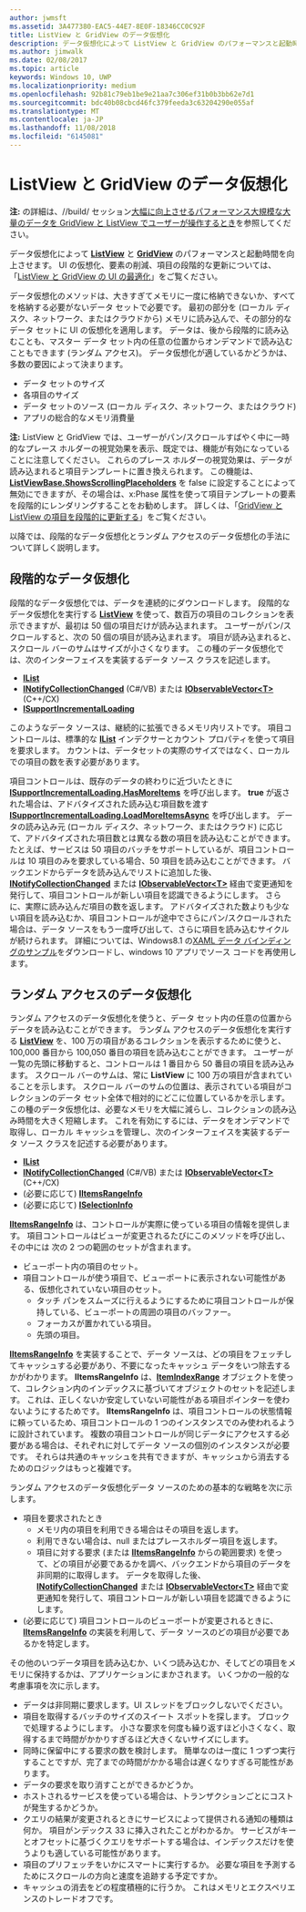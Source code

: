 ```yaml
---
author: jwmsft
ms.assetid: 3A477380-EAC5-44E7-8E0F-18346CC0C92F
title: ListView と GridView のデータ仮想化
description: データ仮想化によって ListView と GridView のパフォーマンスと起動時間を向上させます。
ms.author: jimwalk
ms.date: 02/08/2017
ms.topic: article
keywords: Windows 10, UWP
ms.localizationpriority: medium
ms.openlocfilehash: 92b81c79eb1be9e21aa7c306ef31b0b3bb62e7d1
ms.sourcegitcommit: bdc40b08cbcd46fc379feeda3c63204290e055af
ms.translationtype: MT
ms.contentlocale: ja-JP
ms.lasthandoff: 11/08/2018
ms.locfileid: "6145081"
---
```

# <a name="listview-and-gridview-data-virtualization"></a>ListView と GridView のデータ仮想化


**注:** の詳細は、//build/ セッション[大幅に向上させるパフォーマンス大規模な大量のデータを GridView と ListView でユーザーが操作するとき](https://channel9.msdn.com/Events/Build/2013/3-158)を参照してください。

データ仮想化によって [**ListView**](https://msdn.microsoft.com/library/windows/apps/BR242878) と [**GridView**](https://msdn.microsoft.com/library/windows/apps/BR242705) のパフォーマンスと起動時間を向上させます。 UI の仮想化、要素の削減、項目の段階的な更新については、「[ListView と GridView の UI の最適化](optimize-gridview-and-listview.md)」をご覧ください。

データ仮想化のメソッドは、大きすぎてメモリに一度に格納できないか、すべてを格納する必要がないデータ セットで必要です。 最初の部分を (ローカル ディスク、ネットワーク、またはクラウドから) メモリに読み込んで、その部分的なデータ セットに UI の仮想化を適用します。 データは、後から段階的に読み込むことも、マスター データ セット内の任意の位置からオンデマンドで読み込むこともできます (ランダム アクセス)。 データ仮想化が適しているかどうかは、多数の要因によって決まります。

-   データ セットのサイズ
-   各項目のサイズ
-   データ セットのソース (ローカル ディスク、ネットワーク、またはクラウド)
-   アプリの総合的なメモリ消費量

**注:** ListView と GridView では、ユーザーがパン/スクロールすばやく中に一時的なプレース ホルダーの視覚効果を表示、既定では、機能が有効になっていることに注意してください。 これらのプレース ホルダーの視覚効果は、データが読み込まれると項目テンプレートに置き換えられます。 この機能は、[**ListViewBase.ShowsScrollingPlaceholders**](https://msdn.microsoft.com/library/windows/apps/windows.ui.xaml.controls.listviewbase.showsscrollingplaceholders) を false に設定することによって無効にできますが、その場合は、x:Phase 属性を使って項目テンプレートの要素を段階的にレンダリングすることをお勧めします。 詳しくは、「[GridView と ListView の項目を段階的に更新する](optimize-gridview-and-listview.md#update-items-incrementally)」をご覧ください。

以降では、段階的なデータ仮想化とランダム アクセスのデータ仮想化の手法について詳しく説明します。

## <a name="incremental-data-virtualization"></a>段階的なデータ仮想化

段階的なデータ仮想化では、データを連続的にダウンロードします。 段階的なデータ仮想化を実行する [**ListView**](https://msdn.microsoft.com/library/windows/apps/BR242878) を使って、数百万の項目のコレクションを表示できますが、最初は 50 個の項目だけが読み込まれます。 ユーザーがパン/スクロールすると、次の 50 個の項目が読み込まれます。 項目が読み込まれると、スクロール バーのサムはサイズが小さくなります。 この種のデータ仮想化では、次のインターフェイスを実装するデータ ソース クラスを記述します。

-   [**IList**](https://msdn.microsoft.com/library/windows/apps/xaml/system.collections.ilist.aspx)
-   [**INotifyCollectionChanged**](https://msdn.microsoft.com/library/windows/apps/xaml/system.collections.specialized.inotifycollectionchanged.aspx) (C#/VB) または [**IObservableVector&lt;T&gt;**](https://msdn.microsoft.com/library/windows/apps/BR226052) (C++/CX)
-   [**ISupportIncrementalLoading**](https://msdn.microsoft.com/library/windows/apps/Hh701916)

このようなデータ ソースは、継続的に拡張できるメモリ内リストです。 項目コントロールは、標準的な [**IList**](https://msdn.microsoft.com/library/windows/apps/xaml/system.collections.ilist.aspx) インデクサーとカウント プロパティを使って項目を要求します。 カウントは、データセットの実際のサイズではなく、ローカルでの項目の数を表す必要があります。

項目コントロールは、既存のデータの終わりに近づいたときに [**ISupportIncrementalLoading.HasMoreItems**](https://msdn.microsoft.com/library/windows/apps/windows.ui.xaml.data.isupportincrementalloading.hasmoreitems) を呼び出します。 **true** が返された場合は、アドバタイズされた読み込む項目数を渡す [**ISupportIncrementalLoading.LoadMoreItemsAsync**](https://msdn.microsoft.com/library/windows/apps/windows.ui.xaml.data.isupportincrementalloading.loadmoreitemsasync) を呼び出します。 データの読み込み元 (ローカル ディスク、ネットワーク、またはクラウド) に応じて、アドバタイズされた項目数とは異なる数の項目を読み込むことができます。 たとえば、サービスは 50 項目のバッチをサポートしているが、項目コントロールは 10 項目のみを要求している場合、50 項目を読み込むことができます。 バックエンドからデータを読み込んでリストに追加した後、[**INotifyCollectionChanged**](https://msdn.microsoft.com/library/windows/apps/xaml/system.collections.specialized.inotifycollectionchanged.aspx) または [**IObservableVector&lt;T&gt;**](https://msdn.microsoft.com/library/windows/apps/BR226052) 経由で変更通知を発行して、項目コントロールが新しい項目を認識できるようにします。 さらに、実際に読み込んだ項目の数を返します。 アドバタイズされた数よりも少ない項目を読み込むか、項目コントロールが途中でさらにパン/スクロールされた場合は、データ ソースをもう一度呼び出して、さらに項目を読み込むサイクルが続けられます。 詳細については、Windows8.1 の[XAML データ バインディングのサンプル](https://code.msdn.microsoft.com/windowsapps/Data-Binding-7b1d67b5)をダウンロードし、windows 10 アプリでソース コードを再使用します。

## <a name="random-access-data-virtualization"></a>ランダム アクセスのデータ仮想化

ランダム アクセスのデータ仮想化を使うと、データ セット内の任意の位置からデータを読み込むことができます。 ランダム アクセスのデータ仮想化を実行する [**ListView**](https://msdn.microsoft.com/library/windows/apps/BR242878) を、100 万の項目があるコレクションを表示するために使うと、100,000 番目から 100,050 番目の項目を読み込むことができます。 ユーザーが一覧の先頭に移動すると、コントロールは 1 番目から 50 番目の項目を読み込みます。 スクロール バーのサムは、常に **ListView** に 100 万の項目が含まれていることを示します。 スクロール バーのサムの位置は、表示されている項目がコレクションのデータ セット全体で相対的にどこに位置しているかを示します。 この種のデータ仮想化は、必要なメモリを大幅に減らし、コレクションの読み込み時間を大きく短縮します。 これを有効にするには、データをオンデマンドで取得し、ローカル キャッシュを管理し、次のインターフェイスを実装するデータ ソース クラスを記述する必要があります。

-   [**IList**](https://msdn.microsoft.com/library/windows/apps/xaml/system.collections.ilist.aspx)
-   [**INotifyCollectionChanged**](https://msdn.microsoft.com/library/windows/apps/xaml/system.collections.specialized.inotifycollectionchanged.aspx) (C#/VB) または [**IObservableVector&lt;T&gt;**](https://msdn.microsoft.com/library/windows/apps/BR226052) (C++/CX)
-   (必要に応じて) [**IItemsRangeInfo**](https://msdn.microsoft.com/library/windows/apps/Dn877070)
-   (必要に応じて) [**ISelectionInfo**](https://msdn.microsoft.com/library/windows/apps/Dn877074)

[**IItemsRangeInfo**](https://msdn.microsoft.com/library/windows/apps/Dn877070) は、コントロールが実際に使っている項目の情報を提供します。 項目コントロールはビューが変更されるたびにこのメソッドを呼び出し、その中には 次の 2 つの範囲のセットが含まれます。

-   ビューポート内の項目のセット。
-   項目コントロールが使う項目で、ビューポートに表示されない可能性がある、仮想化されていない項目のセット。
    -   タッチ パンをスムーズに行えるようにするために項目コントロールが保持している、ビューポートの周囲の項目のバッファー。
    -   フォーカスが置かれている項目。
    -   先頭の項目。

[**IItemsRangeInfo**](https://msdn.microsoft.com/library/windows/apps/Dn877070) を実装することで、データ ソースは、どの項目をフェッチしてキャッシュする必要があり、不要になったキャッシュ データをいつ除去するかがわかります。 **IItemsRangeInfo** は、[**ItemIndexRange**](https://msdn.microsoft.com/library/windows/apps/Dn877081) オブジェクトを使って、コレクション内のインデックスに基づいてオブジェクトのセットを記述します。 これは、正しくないか安定していない可能性がある項目ポインターを使わないようにするためです。 **IItemsRangeInfo** は、項目コントロールの状態情報に頼っているため、項目コントロールの 1 つのインスタンスでのみ使われるように設計されています。 複数の項目コントロールが同じデータにアクセスする必要がある場合は、それぞれに対してデータ ソースの個別のインスタンスが必要です。 それらは共通のキャッシュを共有できますが、キャッシュから消去するためのロジックはもっと複雑です。

ランダム アクセスのデータ仮想化データ ソースのための基本的な戦略を次に示します。

-   項目を要求されたとき
    -   メモリ内の項目を利用できる場合はその項目を返します。
    -   利用できない場合は、null またはプレースホルダー項目を返します。
    -   項目に対する要求 (または [**IItemsRangeInfo**](https://msdn.microsoft.com/library/windows/apps/Dn877070) からの範囲要求) を使って、どの項目が必要であるかを調べ、バックエンドから項目のデータを非同期的に取得します。 データを取得した後、[**INotifyCollectionChanged**](https://msdn.microsoft.com/library/windows/apps/xaml/system.collections.specialized.inotifycollectionchanged.aspx) または [**IObservableVector&lt;T&gt;**](https://msdn.microsoft.com/library/windows/apps/BR226052) 経由で変更通知を発行して、項目コントロールが新しい項目を認識できるようにします。
-   (必要に応じて) 項目コントロールのビューポートが変更されるときに、[**IItemsRangeInfo**](https://msdn.microsoft.com/library/windows/apps/Dn877070) の実装を利用して、データ ソースのどの項目が必要であるかを特定します。

その他のいつデータ項目を読み込むか、いくつ読み込むか、そしてどの項目をメモリに保持するかは、アプリケーションにまかされます。 いくつかの一般的な考慮事項を次に示します。

-   データは非同期に要求します。UI スレッドをブロックしないでください。
-   項目を取得するバッチのサイズのスイート スポットを探します。 ブロックで処理するようにします。 小さな要求を何度も繰り返すほど小さくなく、取得するまで時間がかかりすぎるほど大きくないサイズにします。
-   同時に保留中にする要求の数を検討します。 簡単なのは一度に 1 つずつ実行することですが、完了までの時間がかかる場合は遅くなりすぎる可能性があります。
-   データの要求を取り消すことができるかどうか。
-   ホストされるサービスを使っている場合は、トランザクションごとにコストが発生するかどうか。
-   クエリの結果が変更されるときにサービスによって提供される通知の種類は何か。 項目がンデックス 33 に挿入されたことがわかるか。 サービスがキーとオフセットに基づくクエリをサポートする場合は、インデックスだけを使うよりも適している可能性があります。
-   項目のプリフェッチをいかにスマートに実行するか。 必要な項目を予測するためにスクロールの方向と速度を追跡する予定ですか。
-   キャッシュの消去をどの程度積極的に行うか。 これはメモリとエクスペリエンスのトレードオフです。




